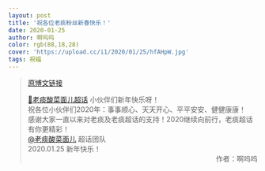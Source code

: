 ```yaml
---
layout: post
title: '祝各位老痰粉丝新春快乐！'
date: 2020-01-25
author: 啊呜呜
color: rgb(88,18,28)
cover: 'https://upload.cc/i1/2020/01/25/hfAHpW.jpg'
tags: 祝福
---
```


> [原博文链接](https://weibo.com/2886348734/Ir1QSBMjB)
> 
> [💎老痰酸菜面儿超话](https://weibo.com/p/100808c9bf185bddd18c52092ca1528b4d683a) 小伙伴们新年快乐呀！<br/>祝各位小伙伴们2020年：事事顺心、天天开心、平平安安、健健康康！<br/>感谢大家一直以来对老痰及老痰超话的支持！2020继续向前行，老痰超话有你更精彩！<br/>[@老痰酸菜面儿](https://weibo.com/u/1790149570) 超话团队<br/>2020.01.25 新年快乐！<span style="text-align:right; display:block">作者：啊呜呜</span>